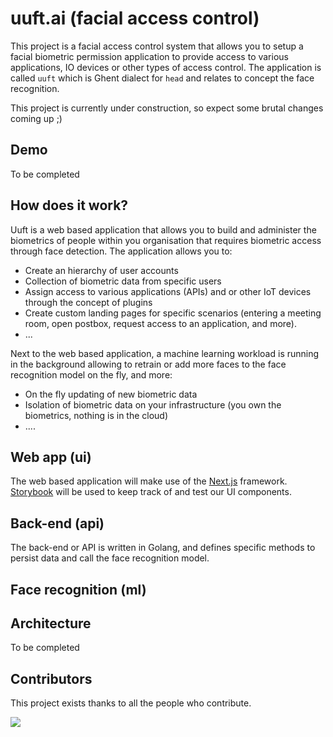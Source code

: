 # uuft.ai (facial access control)

This project is a facial access control system that allows you to setup a facial biometric permission application to provide access to various applications, IO devices or other types of access control.
The application is called `uuft` which is Ghent dialect for `head` and relates to concept the face recognition.

This project is currently under construction, so expect some brutal changes coming up ;)

## Demo

To be completed

## How does it work?

Uuft is a web based application that allows you to build and administer the biometrics of people within you organisation that requires biometric access through face detection. The application allows you to:
- Create an hierarchy of user accounts
- Collection of biometric data from specific users
- Assign access to various applications (APIs) and or other IoT devices through the concept of plugins
- Create custom landing pages for specific scenarios (entering a meeting room, open postbox, request access to an application, and more).
- ...

Next to the web based application, a machine learning workload is running in the background allowing to retrain or add more faces to the face recognition model on the fly, and more:
- On the fly updating of new biometric data
- Isolation of biometric data on your infrastructure (you own the biometrics, nothing is in the cloud)
- ....

## Web app (ui)

The web based application will make use of the [Next.js](https://nextjs.org/) framework. [Storybook](https://storybook.js.org/)
 will be used to keep track of and test our UI components.

## Back-end (api)

The back-end or API is written in Golang, and defines specific methods to persist data and call the face recognition model.

## Face recognition (ml)

## Architecture

To be completed

## Contributors

This project exists thanks to all the people who contribute.

<a href="https://github.com/uug-ai/facial-access-control/graphs/contributors">
  <img src="https://contrib.rocks/image?repo=uug-ai/facial-access-control" />
</a>
